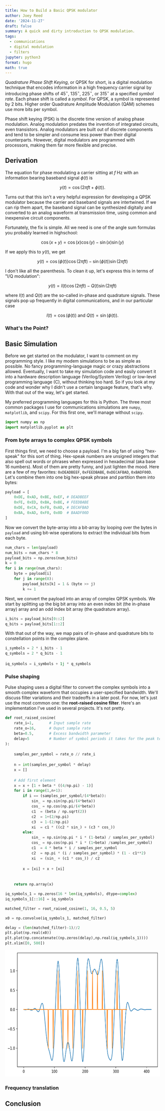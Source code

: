 ```yaml
---
title: How to Build a Basic QPSK modulator
author: Joey Reed
date: '2024-11-27'
draft: false
summary: A quick and dirty introduction to QPSK modulation.
tags:
  - communications
  - digital modulation
  - filters
jupyter: python3
format: hugo
math: true
---
```



*Quadrature Phase Shift Keying*, or QPSK for short, is a digital modulation technique that encodes information in a high frequency carrier signal by introducing phase shifts of $45^\circ$, $135^\circ$, $225^\circ$, or $315^\circ$ at a specified *symbol rate*. Each phase shift is called a *symbol*. For QPSK, a symbol is represented by 2 bits. Higher order Quadrature Amplitude Modulation (QAM) schemes use more bits per symbol.

Phase shift keying (PSK) is the discrete time version of analog phase modulation. Analog modulation predates the invention of integrated circuits, even transistors. Analog modulators are built out of discrete components and tend to be simpler and consume less power than their digital counterparts. However, digital modulators are programmed with processors, making them far more flexible and precise.

## Derivation

The equation for phase modulating a carrier sitting at $f$ Hz with an information bearing baseband signal $\phi (t)$ is

$$
  y(t) = \cos(2\pi f t + \phi (t)).
$$

Turns out that this isn't a very helpful expression for developing a QPSK modulator because the carrier and baseband signals are intertwined. If we can rip them apart, the baseband signal can be synthesized digitally and converted to an analog waveform at transmission time, using common and inexpensive circuit components.

Fortunately, the fix is simple. All we need is one of the angle sum formulas you probably learned in highschool:

$$
  \cos(x+y) = \cos(x)\cos(y) - \sin(x)\sin(y)
$$

If we apply this to $y(t)$, we get

$$
  y(t) = \cos (\phi (t))  \cos(2\pi f t) - \sin(\phi (t)) \sin(2\pi f t)
$$

I don't like all the parenthesis. To clean it up, let's express this in terms of "I/Q modulation":

$$
  y(t) = I(t)  \cos(2\pi f t) - Q(t) \sin(2\pi f t)
$$

where $I(t)$ and $Q(t)$ are the so-called in-phase and quadrature signals. These signals pop up frequently in digital communications, and in
our particular case

$$
    I(t) = \cos (\phi (t)) \text{ and } Q(t) = \sin(\phi(t)).
$$

### What's the Point?

## Basic Simulation

Before we get started on the modulator, I want to comment on my programming style. I like my modem simulations to be as simple as possible. No fancy programming-language magic or crazy abstractions allowed. Eventually, I want to take my simulation code and easily convert it into a hardware description language (Verilog/System Verilog) or low-level programming language (C), without thinking too hard. So if you look at my code and wonder why I didn't use a certain language feature, that's why. With that out of the way, let's get started.

My preferred programming languages for this is Python.
The three most common packages I use for communications simulations are `numpy`, `matplotlib`, and `scipy`. For this first one, we'll manage without `scipy`.

``` python
import numpy as np 
import matplotlib.pyplot as plt   
```

### From byte arrays to complex QPSK symbols

First things first, we need to choose a payload. I'm a big fan of using "hex-speak" for this sort of thing. Hex-speak numbers are unsigned integers that also spell out words or phrases when expressed in hexadecimal (aka base 16 numbers). Most of them are pretty funny, and just lighten the mood. Here are a few of my favorites: `0xDEADBEEF`, `0xFEEDBABE`, `0xDECAFBAD`, `0xBADF00D`. Let's combine them into one big hex-speak phrase and partition them into bytes:

``` python
payload = [
    0xDE, 0xAD, 0xBE, 0xEF, # DEADBEEF
    0xFE, 0xED, 0xBA, 0xBE, # FEEDBABE
    0xDE, 0xCA, 0xFB, 0xAD, # DECAFBAD
    0xBA, 0xAD, 0xF0, 0x0D  # BAADF00D
]
```

Now we convert the byte-array into a bit-array by looping over the bytes in `payload` and using bit-wise operations to extract the individual bits from each byte.

``` python
num_chars = len(payload)
num_bits = num_chars * 8
payload_bits = np.zeros(num_bits)
k = 0
for i in range(num_chars):
    byte = payload[i]
    for j in range(8):
        payload_bits[k] = 1 & (byte >> j)
        k += 1
```

Next, we convert the payload into an array of complex QPSK symbols. We start by splitting up the big bit array into an even index bit (the in-phase array) array and an odd index bit array (the quadrature array).

``` python
i_bits = payload_bits[0::2]
q_bits = payload_bits[1::2]
```

With that out of the way, we map pairs of in-phase and quadrature bits to constellation points in the complex plane.

``` python
i_symbols = 2 * i_bits - 1
q_symbols = 2 * q_bits - 1

iq_symbols = i_symbols + 1j * q_symbols
```

### Pulse shaping

Pulse shaping uses a digital filter to convert the complex symbols into a smooth complex waveform that occupies a user-specified bandwidth. We'll discuss filter variations and their tradeoffs in a later post. For now, let's just use the most common one: the **root-raised cosine filter**. Here's an implementation I've used in several projects. It's not pretty.

``` python
def root_raised_cosine(
    rate_i=1,       # Input sample rate
    rate_o=16,      # Ouput sample rate
    beta=0.5,       # Excess bandwidth parameter
    delay=5         # Number of symbol periods it takes for the peak to occur
):

    samples_per_symbol = rate_o // rate_i 

    n = int(samples_per_symbol * delay)
    x = []

    # Add first element
    x = x + [1 + beta * ((4/np.pi) - 1)]
    for i in range(1,n+1):
        if i == (samples_per_symbol/(4*beta)):
            sin_ = np.sin(np.pi/(4*beta))
            cos_ = np.cos(np.pi/(4*beta))
            c1  = (beta / np.sqrt(2))
            c2  = 1+(2/np.pi)
            c3  = 1-(2/np.pi)
            xi  = c1 * ((c2 * sin_) + (c3 * cos_))
        else:
            sin_ = np.sin(np.pi * i * (1-beta) / samples_per_symbol)
            cos_ = np.cos(np.pi * i * (1+beta) /samples_per_symbol)
            c1  = 4 * beta * i / samples_per_symbol 
            c2  = np.pi * (i / samples_per_symbol) * (1 - c1**2)  
            xi  = (sin_ + (c1 * cos_)) / c2

        x = [xi] + x + [xi]


    return np.array(x)
```

``` python
iq_symbols_1 = np.zeros(16 * len(iq_symbols), dtype=complex)
iq_symbols_1[::16] = iq_symbols
```

``` python
matched_filter = root_raised_cosine(1, 16, 0.5, 5)
```

``` python
x0 = np.convolve(iq_symbols_1, matched_filter)
```

``` python
delay = (len(matched_filter)-1)//2
plt.plot(np.real(x0))
plt.plot(np.concatenate((np.zeros(delay),np.real(iq_symbols_1))))
plt.xlim([0, 500])
```

<img src="index_files/figure-markdown_strict/cell-11-output-1.png" width="669" height="411" />

### Frequency translation

## Conclusion

